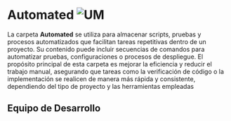 # Automated ![UM](https://img.shields.io/badge/MongoDB-4EA94B?style=for-the-badge&logo=mongodb&logoColor=white)

La carpeta **Automated** se utiliza para almacenar scripts, pruebas y procesos automatizados que facilitan tareas repetitivas dentro de un proyecto. Su contenido puede incluir secuencias de comandos para automatizar pruebas, configuraciones o procesos de despliegue. El propósito principal de esta carpeta es mejorar la eficiencia y reducir el trabajo manual, asegurando que tareas como la verificación de código o la implementación se realicen de manera más rápida y consistente, dependiendo del tipo de proyecto y las herramientas empleadas

## Equipo de Desarrollo

